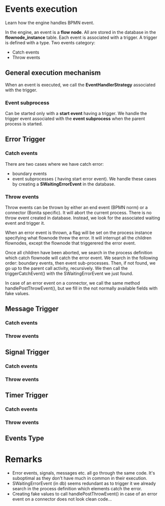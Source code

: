 # Events execution

Learn how the engine handles BPMN event.

In the engine, an event is a **flow node**. All are stored in the database in the **flownode_instance** table. Each event is associated with a trigger. A trigger is defined with a type.
Two events category:
* Catch events
* Throw events 

## General execution mechanism 
When an event is executed, we call the **EventHandlerStrategy** associated with the trigger. 

### Event subprocess
Can be started only with a **start event** having a trigger. We handle the trigger event associated with the **event subprocess** when the parent process is started.

## Error Trigger 
### Catch events
There are two cases where we have catch error: 
* boundary events
* event subprocesses ( having start error event).
We handle these cases by creating a **SWaitingErrorEvent**  in the database. 

### Throw events
Throw events can be thrown by either an end event (BPMN norm) or a connector (Bonita specific). It will abort the current process.
There is no throw event created in database. Instead, we look for the associated waiting event and trigger it.

When an error event is thrown, a flag will be set on the process instance specifying what flownode threw the error. It will interrupt all the children flownodes, except the flownode that triggerered the error event.

Once all children have been aborted, we search in the process definition which catch flownode will catch the error event. We search in the following order: boundary events, then event sub-processes. Then, if not found, we go up to the parent call activity, recursively. We then call the triggerCatchEvent() with the SWaitingErrorEvent we just found.

In case of an error event on a connector, we call the same method handlePostThrowEvent(), but we fill in the not normally available fields with fake values.


## Message Trigger
### Catch events
### Throw events
## Signal Trigger
### Catch events
### Throw events
## Timer Trigger
### Catch events
### Throw events


## Events Type

# Remarks

* Error events, signals, messages etc. all go through the same code. It's suboptimal as they don't have much in common in their execution.
* SWaitingErrorEvent (in db) seems redundant as to trigger it we already search in the process definition which elements catch the error.
* Creating fake values to call handlePostThrowEvent() in case of an error event on a connector does not look clean code... 